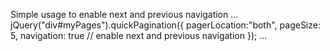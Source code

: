 Simple usage to enable next and previous navigation
...
jQuery("div#myPages").quickPagination({
		pagerLocation:"both",
		pageSize: 5,
		navigation: true // enable next and previous navigation
});
...
						
